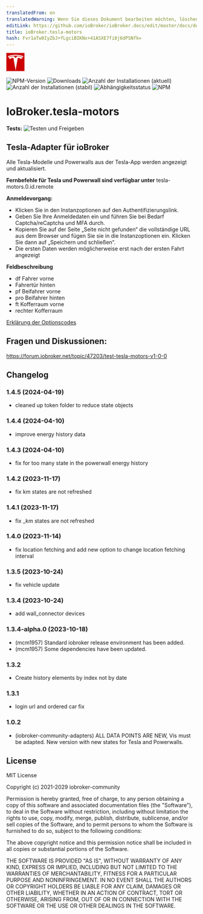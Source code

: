 ```yaml
---
translatedFrom: en
translatedWarning: Wenn Sie dieses Dokument bearbeiten möchten, löschen Sie bitte das Feld "translationsFrom". Andernfalls wird dieses Dokument automatisch erneut übersetzt
editLink: https://github.com/ioBroker/ioBroker.docs/edit/master/docs/de/adapterref/iobroker.tesla-motors/README.md
title: ioBroker.tesla-motors
hash: Fvr1aTw0IyZbJ+fLgciBIKNx+41ASXE7fi8j6dPSNfk=
---
```

![Logo](../../../en/adapterref/iobroker.tesla-motors/admin/tesla-motors.png)

![NPM-Version](https://img.shields.io/npm/v/iobroker.tesla-motors.svg)
![Downloads](https://img.shields.io/npm/dm/iobroker.tesla-motors.svg)
![Anzahl der Installationen (aktuell)](https://iobroker.live/badges/tesla-motors-installed.svg)
![Anzahl der Installationen (stabil)](https://iobroker.live/badges/tesla-motors-stable.svg)
![Abhängigkeitsstatus](https://img.shields.io/david/iobroker-community-adapters/iobroker.tesla-motors.svg)
![NPM](https://nodei.co/npm/iobroker.tesla-motors.png?downloads=true)

# IoBroker.tesla-motors
**Tests:** ![Testen und Freigeben](https://github.com/iobroker-community-adapters/ioBroker.tesla-motors/workflows/Test%20and%20Release/badge.svg)

## Tesla-Adapter für ioBroker
Alle Tesla-Modelle und Powerwalls aus der Tesla-App werden angezeigt und aktualisiert.

**Fernbefehle für Tesla und Powerwall sind verfügbar unter** tesla-motors.0.id.remote

**Anmeldevorgang:**

- Klicken Sie in den Instanzoptionen auf den Authentifizierungslink.
- Geben Sie Ihre Anmeldedaten ein und führen Sie bei Bedarf Captcha/reCaptcha und MFA durch.
- Kopieren Sie auf der Seite „Seite nicht gefunden“ die vollständige URL aus dem Browser und fügen Sie sie in die Instanzoptionen ein. Klicken Sie dann auf „Speichern und schließen“.
- Die ersten Daten werden möglicherweise erst nach der ersten Fahrt angezeigt

**Feldbeschreibung**

- df Fahrer vorne
- Fahrertür hinten
- pf Beifahrer vorne
- pro Beifahrer hinten
- ft Kofferraum vorne
- rechter Kofferraum

[Erklärung der Optionscodes](https://tesla-api.timdorr.com/vehicle/optioncodes)

## Fragen und Diskussionen:
https://forum.iobroker.net/topic/47203/test-tesla-motors-v1-0-0

## Changelog

<!-- ### **WORK IN PROGRESS** -->
### 1.4.5 (2024-04-19)

- cleaned up token folder to reduce state objects

### 1.4.4 (2024-04-10)

- improve energy history data

### 1.4.3 (2024-04-10)

- fix for too many state in the powerwall energy history

### 1.4.2 (2023-11-17)

- fix km states are not refreshed

### 1.4.1 (2023-11-17)

- fix \_km states are not refreshed

### 1.4.0 (2023-11-14)

- fix location fetching and add new option to change location fetching interval

### 1.3.5 (2023-10-24)

- fix vehicle update

### 1.3.4 (2023-10-24)

- add wall_connector devices

### 1.3.4-alpha.0 (2023-10-18)

- (mcm1957) Standard iobroker release environment has been added.
- (mcm1957) Some dependencies have been updated.

### 1.3.2

- Create history elements by index not by date

### 1.3.1

- login url and ordered car fix

### 1.0.2

- (iobroker-community-adapters) ALL DATA POINTS ARE NEW, Vis must be adapted. New version with new states for Tesla and Powerwalls.

## License

MIT License

Copyright (c) 2021-2029 iobroker-community

Permission is hereby granted, free of charge, to any person obtaining a copy
of this software and associated documentation files (the "Software"), to deal
in the Software without restriction, including without limitation the rights
to use, copy, modify, merge, publish, distribute, sublicense, and/or sell
copies of the Software, and to permit persons to whom the Software is
furnished to do so, subject to the following conditions:

The above copyright notice and this permission notice shall be included in all
copies or substantial portions of the Software.

THE SOFTWARE IS PROVIDED "AS IS", WITHOUT WARRANTY OF ANY KIND, EXPRESS OR
IMPLIED, INCLUDING BUT NOT LIMITED TO THE WARRANTIES OF MERCHANTABILITY,
FITNESS FOR A PARTICULAR PURPOSE AND NONINFRINGEMENT. IN NO EVENT SHALL THE
AUTHORS OR COPYRIGHT HOLDERS BE LIABLE FOR ANY CLAIM, DAMAGES OR OTHER
LIABILITY, WHETHER IN AN ACTION OF CONTRACT, TORT OR OTHERWISE, ARISING FROM,
OUT OF OR IN CONNECTION WITH THE SOFTWARE OR THE USE OR OTHER DEALINGS IN THE
SOFTWARE.